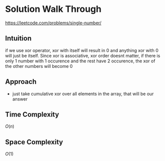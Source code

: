 # Solution Walk Through
https://leetcode.com/problems/single-number/

## Intuition
if we use xor operator, xor with itself will result in 0 and anything xor with 0 will just be itself. Since xor is associative, xor order doesnt matter, if there is only 1 number with 1 occurence and the rest have 2 occurence, the xor of the other numbers will become 0

## Approach
- just take cumulative xor over all elements in the array, that will be our answer

## Time Complexity
$O(n)$

## Space Complexity
$O(1)$



